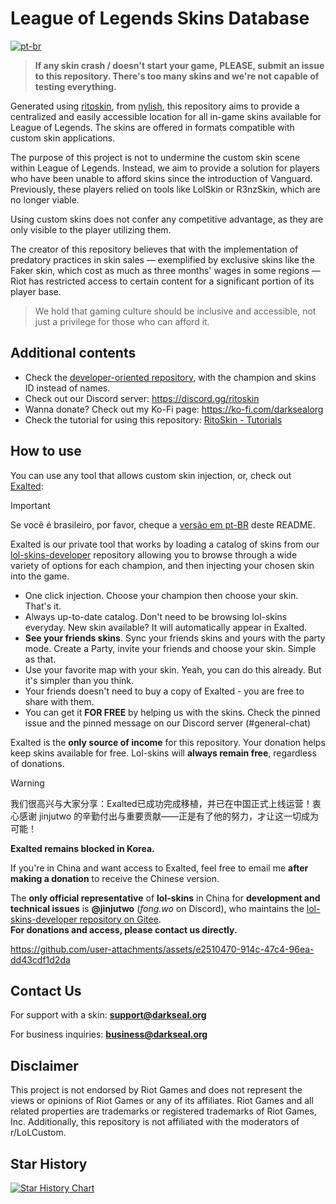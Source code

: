 # League of Legends Skins Database

[![pt-br](https://img.shields.io/badge/lang-pt--br-green.svg)](https://github.com/koobzaar/lol-skins/blob/master/README.pt-br.md)

> **If any skin crash / doesn't start your game, PLEASE, submit an issue to this repository. There's too many skins and we're not capable of testing everything.**

Generated using [ritoskin](https://github.com/nylish/ritoskin), from [nylish](https://github.com/nylish), this repository aims to provide a centralized and easily accessible location for all in-game skins available for League of Legends. The skins are offered in formats compatible with custom skin applications.

The purpose of this project is not to undermine the custom skin scene within League of Legends. Instead, we aim to provide a solution for players who have been unable to afford skins since the introduction of Vanguard. Previously, these players relied on tools like LolSkin or R3nzSkin, which are no longer viable.

Using custom skins does not confer any competitive advantage, as they are only visible to the player utilizing them.

The creator of this repository believes that with the implementation of predatory practices in skin sales — exemplified by exclusive skins like the Faker skin, which cost as much as three months' wages in some regions — Riot has restricted access to certain content for a significant portion of its player base.

> We hold that gaming culture should be inclusive and accessible, not just a privilege for those who can afford it.

## Additional contents

- Check the [developer-oriented repository](https://github.com/darkseal-org/lol-skins-developer), with the champion and skins ID instead of names.
- Check out our Discord server: https://discord.gg/ritoskin
- Wanna donate? Check out my Ko-Fi page: https://ko-fi.com/darksealorg
- Check the tutorial for using this repository: [RitoSkin - Tutorials](https://www.youtube.com/playlist?list=PLmfRqBUHwQjJKuxoVOiocEoJPi8SnJSRG)

## How to use

You can use any tool that allows custom skin injection, or, check out [Exalted](https://ko-fi.com/darksealorg):


> [!IMPORTANT]
> Se você é brasileiro, por favor, cheque a [versão em pt-BR](https://github.com/koobzaar/lol-skins/blob/master/README.pt-br.md) deste README.


Exalted is our private tool that works by loading a catalog of skins from our [lol-skins-developer](https://github.com/darkseal-org/lol-skins-developer) repository allowing you to browse through a wide variety of options for each champion, and then injecting your chosen skin into the game.

- One click injection. Choose your champion then choose your skin. That's it.
- Always up-to-date catalog. Don't need to be browsing lol-skins everyday. New skin available? It will automatically appear in Exalted.
- **See your friends skins**. Sync your friends skins and yours with the party mode. Create a Party, invite your friends and choose your skin. Simple as that.
- Use your favorite map with your skin. Yeah, you can do this already. But it's simpler than you think.
- Your friends doesn't need to buy a copy of Exalted - you are free to share with them.
- You can get it **FOR FREE** by helping us with the skins. Check the pinned issue and the pinned message on our Discord server (#general-chat)

Exalted is the **only source of income** for this repository. Your donation helps keep skins available for free. Lol-skins will **always remain free**, regardless of donations.

> [!WARNING]  
> 我们很高兴与大家分享：Exalted已成功完成移植，并已在中国正式上线运营！衷心感谢 jinjutwo 的辛勤付出与重要贡献——正是有了他的努力，才让这一切成为可能！
>  
> **Exalted remains blocked in Korea.**  
>  
> If you're in China and want access to Exalted, feel free to email me **after making a donation** to receive the Chinese version.  
>  
> The **only official representative** of **lol-skins** in China for **development and technical issues** is **@jinjutwo** (*fong.wo* on Discord), who maintains the [lol-skins-developer repository on Gitee](https://gitee.com/jinjutwo/lol-skins-developer).  
> **For donations and access, please contact us directly.**  

https://github.com/user-attachments/assets/e2510470-914c-47c4-96ea-dd43cdf1d2da



## Contact Us  
For support with a skin: **support@darkseal.org**  

For business inquiries: **business@darkseal.org**

## Disclaimer

This project is not endorsed by Riot Games and does not represent the views or opinions of Riot Games or any of its affiliates. Riot Games and all related properties are trademarks or registered trademarks of Riot Games, Inc. Additionally, this repository is not affiliated with the moderators of r/LoLCustom.

## Star History

<a href="https://star-history.com/#koobzaar/lol-skins&Date">
 <picture>
   <source media="(prefers-color-scheme: dark)" srcset="https://api.star-history.com/svg?repos=koobzaar/lol-skins&type=Date&theme=dark" />
   <source media="(prefers-color-scheme: light)" srcset="https://api.star-history.com/svg?repos=koobzaar/lol-skins&type=Date" />
   <img alt="Star History Chart" src="https://api.star-history.com/svg?repos=koobzaar/lol-skins&type=Date" />
 </picture>
</a>
